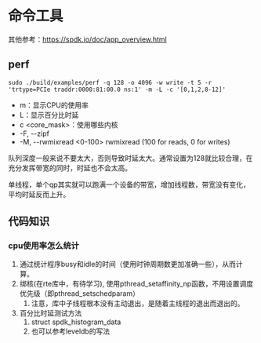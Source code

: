 # 命令工具

其他参考：<https://spdk.io/doc/app_overview.html>

## perf

```shell
sudo ./build/examples/perf -q 128 -o 4096 -w write -t 5 -r 'trtype=PCIe traddr:0000:81:00.0 ns:1' -m -L -c '[0,1,2,8-12]'
```

- m：显示CPU的使用率
- L：显示百分比时延
- c <core_mask>：使用哪些内核
- -F, --zipf <theta>
- -M, --rwmixread <0-100> rwmixread (100 for reads, 0 for writes)

队列深度一般来说不要太大，否则导致时延太大。通常设置为128就比较合理，在充分发挥带宽的同时，时延也不会太高。

单线程，单个qp其实就可以跑满一个设备的带宽，增加线程数，带宽没有变化，平均时延反而上升。

## 代码知识

### cpu使用率怎么统计

1. 通过统计程序busy和idle的时间（使用时钟周期数更加准确一些），从而计算。
2. 绑核(在rte库中，有待学习), 使用pthread_setaffinity_np函数，不用设置调度优先级（即pthread_setschedparam）
   1. 注意，库中子线程根本没有主动退出，是随着主线程的退出而退出的。
3. 百分比时延测试方法
   1. struct spdk_histogram_data
   2. 也可以参考leveldb的写法
